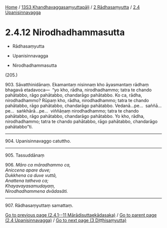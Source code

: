 
[Home](/) / [13S3 Khandhavaggasaṃyuttapāḷi](../../../13S3.md) / [2 Rādhasaṃyutta](../../2.md) / [2.4 Upanisinnavagga](../2.4.md)

# 2.4.12 Nirodhadhammasutta

* Rādhasaṃyutta

* Upanisinnavagga

* Nirodhadhammasutta

(205.)

903\. Sāvatthinidānaṃ. Ekamantaṃ nisinnaṃ kho āyasmantaṃ rādhaṃ bhagavā etadavoca—  “yo kho, rādha, nirodhadhammo; tatra te chando pahātabbo, rāgo pahātabbo, chandarāgo pahātabbo. Ko ca, rādha, nirodhadhammo? Rūpaṃ kho, rādha, nirodhadhammo; tatra te chando pahātabbo, rāgo pahātabbo, chandarāgo pahātabbo. Vedanā…pe…  saññā…pe…  saṅkhārā…pe…  viññāṇaṃ nirodhadhammo; tatra te chando pahātabbo, rāgo pahātabbo, chandarāgo pahātabbo. Yo kho, rādha, nirodhadhammo; tatra te chando pahātabbo, rāgo pahātabbo, chandarāgo pahātabbo”ti.

---

904\. Upanisinnavaggo catuttho.



---

905\. Tassuddānaṃ



906\. _Māro ca māradhammo ca,_  
_Aniccena apare duve;_  
_Dukkhena ca duve vuttā,_  
_Anattena tatheva ca;_  
_Khayavayasamudayaṃ,_  
_Nirodhadhammena dvādasāti._  


---

907\. Rādhasaṃyuttaṃ samattaṃ.



[Go to previous page (2.4.1--11 Mārādisuttaekādasaka)](2.4.1--11.md) / [Go to parent page (2.4 Upanisinnavagga)](../2.4.md) / [Go to next page (3 Diṭṭhisaṃyutta)](../../3.md)



